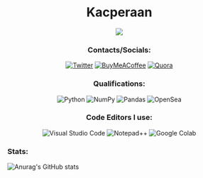 <div align="center">
 
 # Kacperaan
 ![](https://komarev.com/ghpvc/?username=kacperaan&style=for-the-badge)
 ### Contacts/Socials:
 [![Twitter](https://img.shields.io/badge/Twitter-%231DA1F2.svg?style=for-the-badge&logo=Twitter&logoColor=white)](https://twitter.com/popeqkacper)
[![BuyMeACoffee](https://img.shields.io/badge/Buy%20Me%20a%20Coffee-ffdd00?style=for-the-badge&logo=buy-me-a-coffee&logoColor=black)](https://www.buymeacoffee.com/kacperaann)
 [![Quora](https://img.shields.io/badge/Quora-%23B92B27.svg?&style=for-the-badge&logo=Quora&logoColor=white)](https://www.quora.com/profile/Kacperaan)
  ### Qualifications:
 ![Python](https://img.shields.io/badge/python-3670A0?style=for-the-badge&logo=python&logoColor=ffdd54)
 ![NumPy](https://img.shields.io/badge/numpy-%23013243.svg?style=for-the-badge&logo=numpy&logoColor=white)
 ![Pandas](https://img.shields.io/badge/pandas-%23150458.svg?style=for-the-badge&logo=pandas&logoColor=white)
 ![OpenSea](https://img.shields.io/badge/OpenSea-%232081E2.svg?style=for-the-badge&logo=opensea&logoColor=white)
 </div>
 
 <div align="center">
 
 ### Code Editors I use:
 ![Visual Studio Code](https://img.shields.io/badge/Visual%20Studio%20Code-0078d7.svg?style=for-the-badge&logo=visual-studio-code&logoColor=white)
 ![Notepad++](https://img.shields.io/badge/Notepad++-90E59A.svg?style=for-the-badge&logo=notepad%2b%2b&logoColor=black)
 ![Google Colab](https://img.shields.io/badge/Colab-F9AB00?style=for-the-badge&logo=googlecolab&color=525252)
 </div>
 
 ### Stats:
 ![Anurag's GitHub stats](https://github-readme-stats.vercel.app/api?username=kacperaan&show_icons=true&theme=dark)
